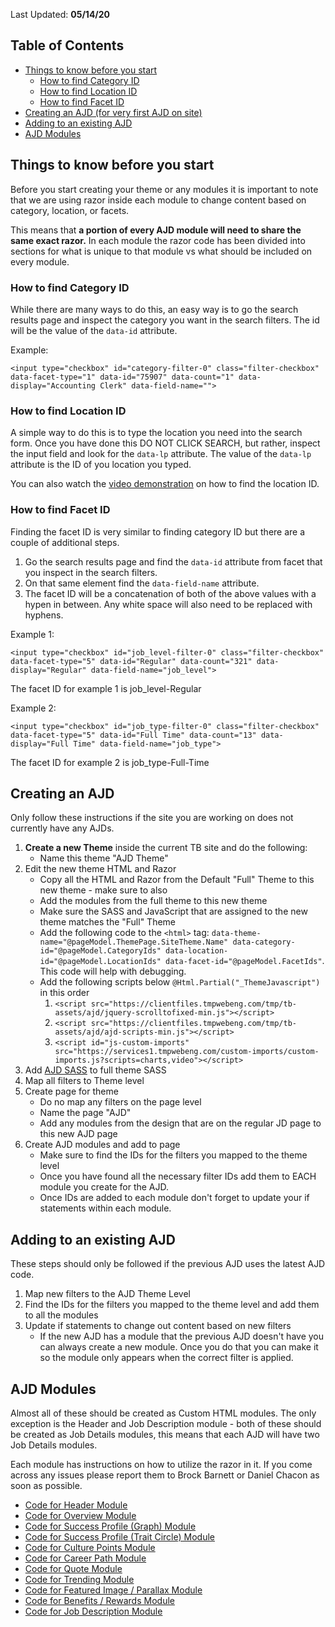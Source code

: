Last Updated: **05/14/20**


## Table of Contents
- [Things to know before you start](#things-to-know-before-you-start)
  - [How to find Category ID](#how-to-find-category-id)
  - [How to find Location ID](#how-to-find-location-id)
  - [How to find Facet ID](#how-to-find-facet-id)
- [Creating an AJD (for very first AJD on site)](#creating-an-ajd)
- [Adding to an existing AJD](#adding-to-an-existing-ajd)
- [AJD Modules](#ajd-modules)



## Things to know before you start
Before you start creating your theme or any modules it is important to note that we are using razor inside each module to change content based on category, location, or facets. 

This means that **a portion of every AJD module will need to share the same exact razor.** In each module the razor code has been divided into sections for what is unique to that module vs what should be included on every module.

### How to find Category ID
While there are many ways to do this, an easy way is to go the search results page and inspect the category you want in the search filters. The id will be the value of the `data-id` attribute. 

Example:
```
<input type="checkbox" id="category-filter-0" class="filter-checkbox" data-facet-type="1" data-id="75907" data-count="1" data-display="Accounting Clerk" data-field-name="">
```


### How to find Location ID
A simple way to do this is to type the location you need into the search form. Once you have done this DO NOT CLICK SEARCH, but rather, inspect the input field and look for the `data-lp` attribute. The value of the `data-lp` attribute is the ID of you location you typed.

You can also watch the <a href="https://tbcdn.talentbrew.com/company/1554/francis_testing/location_id.mp4" target="_blank">video demonstration</a> on how to find the location ID.


### How to find Facet ID
Finding the facet ID is very similar to finding category ID but there are a couple of additional steps.
1. Go the search results page and find the `data-id` attribute from facet that you inspect in the search filters.
2. On that same element find the `data-field-name` attribute.
3. The facet ID will be a concatenation of both of the above values with a hypen in between. Any white space will also need to be replaced with hyphens.

Example 1:
```
<input type="checkbox" id="job_level-filter-0" class="filter-checkbox" data-facet-type="5" data-id="Regular" data-count="321" data-display="Regular" data-field-name="job_level">
```
The facet ID for example 1 is job_level-Regular

Example 2:
```
<input type="checkbox" id="job_type-filter-0" class="filter-checkbox" data-facet-type="5" data-id="Full Time" data-count="13" data-display="Full Time" data-field-name="job_type">
```
The facet ID for example 2 is job_type-Full-Time


## Creating an AJD
Only follow these instructions if the site you are working on does not currently have any AJDs.

1. **Create a new Theme** inside the current TB site and do the following:
    * Name this theme "AJD Theme"
2. Edit the new theme HTML and Razor
    * Copy all the HTML and Razor from the Default "Full" Theme to this new theme - make sure to also
    * Add the modules from the full theme to this new theme
    * Make sure the SASS and JavaScript that are assigned to the new theme matches the "Full" Theme
    * Add the following code to the `<html>` tag: `data-theme-name="@pageModel.ThemePage.SiteTheme.Name" data-category-id="@pageModel.CategoryIds" data-location-id="@pageModel.LocationIds" data-facet-id="@pageModel.FacetIds"`. This code will help with debugging.
    * Add the following scripts below `@Html.Partial("_ThemeJavascript")` in this order
        1. `<script src="https://clientfiles.tmpwebeng.com/tmp/tb-assets/ajd/jquery-scrolltofixed-min.js"></script>`
        2. `<script src="https://clientfiles.tmpwebeng.com/tmp/tb-assets/ajd/ajd-scripts-min.js"></script>`
        3. `<script id="js-custom-imports" src="https://services1.tmpwebeng.com/custom-imports/custom-imports.js?scripts=charts,video"></script>`
3. Add [AJD SASS](https://github.com/tmpworldwide/tb-ajd-template/blob/gh-pages/code/v2/styles/ajd-styles.scss) to full theme SASS
4. Map all filters to Theme level
5. Create page for theme
    * Do no map any filters on the page level
    * Name the page "AJD"
    * Add any modules from the design that are on the regular JD page to this new AJD page
6. Create AJD modules and add to page
    * Make sure to find the IDs for the filters you mapped to the theme level
    * Once you have found all the necessary filter IDs add them to EACH module you create for the AJD.
    * Once IDs are added to each module don't forget to update your if statements within each module.



## Adding to an existing AJD
These steps should only be followed if the previous AJD uses the latest AJD code.

1. Map new filters to the AJD Theme Level
2. Find the IDs for the filters you mapped to the theme level and add them to all the modules
3. Update if statements to change out content based on new filters
    * If the new AJD has a module that the previous AJD doesn't have you can always create a new module. Once you do that you can make it so the module only appears when the correct filter is applied.


## AJD Modules
Almost all of these should be created as Custom HTML modules. The only exception is the Header and Job Description module - both of these should be created as Job Details modules, this means that each AJD will have two Job Details modules.

Each module has instructions on how to utilize the razor in it. If you come across any issues please report them to Brock Barnett or Daniel Chacon as soon as possible.

- [Code for Header Module](https://github.com/tmpworldwide/tb-ajd-template/blob/gh-pages/code/v2/html/ajd-header.html)
- [Code for Overview Module](https://github.com/tmpworldwide/tb-ajd-template/blob/gh-pages/code/v2/html/ajd-overview.html)
- [Code for Success Profile (Graph) Module](https://github.com/tmpworldwide/tb-ajd-template/blob/gh-pages/code/v2/html/ajd-success-profile-graph.html)
- [Code for Success Profile (Trait Circle) Module](https://github.com/tmpworldwide/tb-ajd-template/blob/gh-pages/code/v2/html/ajd-success-profile-trait-circle.html)
- [Code for Culture Points Module](https://github.com/tmpworldwide/tb-ajd-template/blob/gh-pages/code/v2/html/ajd-culture-points.html)
- [Code for Career Path Module](https://github.com/tmpworldwide/tb-ajd-template/blob/gh-pages/code/v2/html/ajd-career-path.html)
- [Code for Quote Module](https://github.com/tmpworldwide/tb-ajd-template/blob/gh-pages/code/v2/html/ajd-quote.html)
- [Code for Trending Module](https://github.com/tmpworldwide/tb-ajd-template/blob/gh-pages/code/v2/html/ajd-trending.html)
- [Code for Featured Image / Parallax Module](https://github.com/tmpworldwide/tb-ajd-template/blob/gh-pages/code/v2/html/ajd-featured-image.html)
- [Code for Benefits / Rewards Module](https://github.com/tmpworldwide/tb-ajd-template/blob/gh-pages/code/v2/html/ajd-rewards.html)
- [Code for Job Description Module](https://github.com/tmpworldwide/tb-ajd-template/blob/gh-pages/code/v2/html/ajd-job-description.html)














